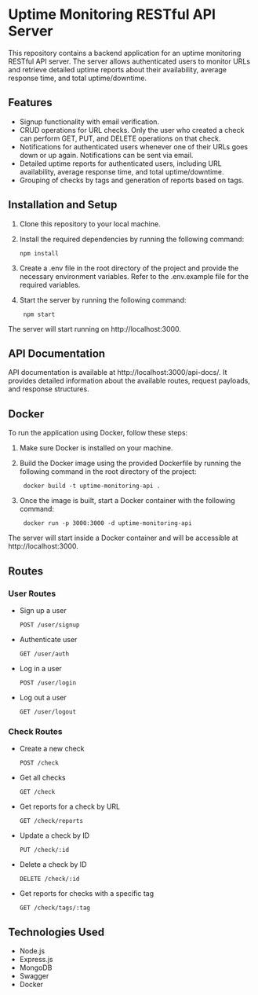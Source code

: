 # Uptime Monitoring RESTful API Server
This repository contains a backend application for an uptime monitoring RESTful API server. The server allows authenticated users to monitor URLs and retrieve detailed uptime reports about their availability, average response time, and total uptime/downtime.

## Features
- Signup functionality with email verification.
- CRUD operations for URL checks. Only the user who created a check can perform GET, PUT, and DELETE operations on that check.
- Notifications for authenticated users whenever one of their URLs goes down or up again. Notifications can be sent via email.
- Detailed uptime reports for authenticated users, including URL availability, average response time, and total uptime/downtime.
- Grouping of checks by tags and generation of reports based on tags.

## Installation and Setup
1. Clone this repository to your local machine.
2. Install the required dependencies by running the following command:

       npm install
3. Create a .env file in the root directory of the project and provide the necessary environment variables. Refer to the .env.example file for the required variables.
4. Start the server by running the following command:

        npm start
The server will start running on http://localhost:3000.

## API Documentation
API documentation is available at http://localhost:3000/api-docs/. It provides detailed information about the available routes, request payloads, and response structures.

## Docker
To run the application using Docker, follow these steps:

1. Make sure Docker is installed on your machine.
2. Build the Docker image using the provided Dockerfile by running the following command in the root directory of the project:

        docker build -t uptime-monitoring-api .
3. Once the image is built, start a Docker container with the following command:

        docker run -p 3000:3000 -d uptime-monitoring-api

The server will start inside a Docker container and will be accessible at http://localhost:3000.

## Routes
### User Routes
- Sign up a user
        
      POST /user/signup
      
- Authenticate user

      GET /user/auth
      
- Log in a user
 
      POST /user/login

- Log out a user

      GET /user/logout
      
### Check Routes
- Create a new check

      POST /check

- Get all checks
      
      GET /check

- Get reports for a check by URL
      
      GET /check/reports

- Update a check by ID
      
      PUT /check/:id

- Delete a check by ID
      
      DELETE /check/:id

- Get reports for checks with a specific tag

      GET /check/tags/:tag
      
## Technologies Used
- Node.js
- Express.js
- MongoDB
- Swagger
- Docker